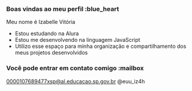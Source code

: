 ### Boas vindas ao meu perfil :blue_heart

Meu nome é Izabelle Vitória

- Estou estudando na Alura
- Estou me desenvolvendo na linguagem JavaScript
- Utilizo esse espaço para minha organização e compartilhamento dos meus projetos desenvolvidos

### Você pode entrar em contato comigo :mailbox

0000107689477xsp@al.educacao.sp.gov.br
@euu_iz4h

